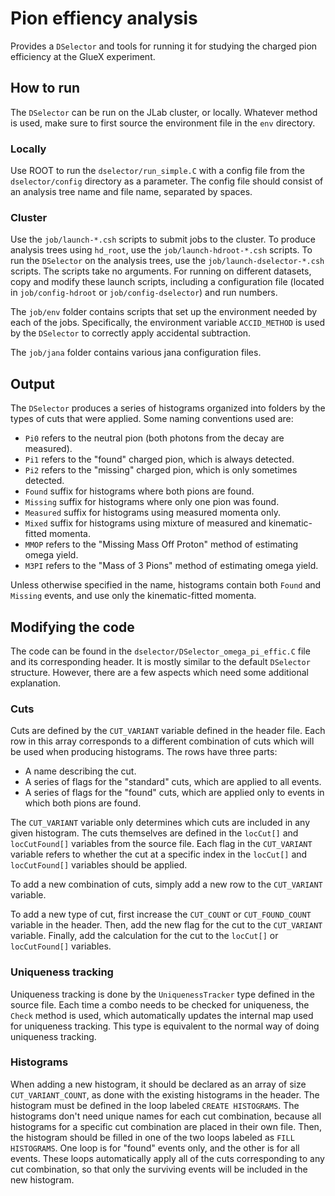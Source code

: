 # Pion effiency analysis

Provides a `DSelector` and tools for running it for studying the charged pion
efficiency at the GlueX experiment.

## How to run

The `DSelector` can be run on the JLab cluster, or locally. Whatever method is
used, make sure to first source the environment file in the `env` directory.

### Locally

Use ROOT to run the `dselector/run_simple.C` with a config file from the
`dselector/config` directory as a parameter. The config file should consist of
an analysis tree name and file name, separated by spaces.

### Cluster

Use the `job/launch-*.csh` scripts to submit jobs to the cluster. To produce
analysis trees using `hd_root`, use the `job/launch-hdroot-*.csh` scripts. To
run the `DSelector` on the analysis trees, use the `job/launch-dselector-*.csh`
scripts. The scripts take no arguments. For running on different datasets, copy
and modify these launch scripts, including a configuration file (located in
`job/config-hdroot` or `job/config-dselector`) and run numbers.

The `job/env` folder contains scripts that set up the environment needed by each
of the jobs. Specifically, the environment variable `ACCID_METHOD` is used by
the `DSelector` to correctly apply accidental subtraction.

The `job/jana` folder contains various jana configuration files.

## Output

The `DSelector` produces a series of histograms organized into folders by the
types of cuts that were applied. Some naming conventions used are:

* `Pi0` refers to the neutral pion (both photons from the decay are measured).
* `Pi1` refers to the "found" charged pion, which is always detected.
* `Pi2` refers to the "missing" charged pion, which is only sometimes detected.
* `Found` suffix for histograms where both pions are found.
* `Missing` suffix for histograms where only one pion was found.
* `Measured` suffix for histograms using measured momenta only.
* `Mixed` suffix for histograms using mixture of measured and kinematic-fitted
  momenta.
* `MMOP` refers to the "Missing Mass Off Proton" method of estimating omega
  yield.
* `M3PI` refers to the "Mass of 3 Pions" method of estimating omega yield.

Unless otherwise specified in the name, histograms contain both `Found` and
`Missing` events, and use only the kinematic-fitted momenta.

## Modifying the code

The code can be found in the `dselector/DSelector_omega_pi_effic.C` file and its
corresponding header. It is mostly similar to the default `DSelector` structure.
However, there are a few aspects which need some additional explanation.

### Cuts

Cuts are defined by the `CUT_VARIANT` variable defined in the header file. Each
row in this array corresponds to a different combination of cuts which will be
used when producing histograms. The rows have three parts:
* A name describing the cut.
* A series of flags for the "standard" cuts, which are applied to all events.
* A series of flags for the "found" cuts, which are applied only to events in
  which both pions are found.

The `CUT_VARIANT` variable only determines which cuts are included in any given
histogram. The cuts themselves are defined in the `locCut[]` and `locCutFound[]`
variables from the source file. Each flag in the `CUT_VARIANT` variable refers
to whether the cut at a specific index in the `locCut[]` and `locCutFound[]`
variables should be applied.

To add a new combination of cuts, simply add a new row to the `CUT_VARIANT`
variable.

To add a new type of cut, first increase the `CUT_COUNT` or `CUT_FOUND_COUNT`
variable in the header. Then, add the new flag for the cut to the `CUT_VARIANT`
variable. Finally, add the calculation for the cut to the `locCut[]` or
`locCutFound[]` variables.

### Uniqueness tracking

Uniqueness tracking is done by the `UniquenessTracker` type defined in the
source file. Each time a combo needs to be checked for uniqueness, the `Check`
method is used, which automatically updates the internal map used for uniqueness
tracking. This type is equivalent to the normal way of doing uniqueness
tracking.

### Histograms

When adding a new histogram, it should be declared as an array of size
`CUT_VARIANT_COUNT`, as done with the existing histograms in the header. The
histogram must be defined in the loop labeled `CREATE HISTOGRAMS`. The
histograms don't need unique names for each cut combination, because all
histograms for a specific cut combination are placed in their own file. Then,
the histogram should be filled in one of the two loops labeled as
`FILL HISTOGRAMS`. One loop is for "found" events only, and the other is for all
events. These loops automatically apply all of the cuts corresponding to any cut
combination, so that only the surviving events will be included in the new
histogram.


